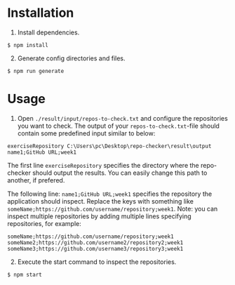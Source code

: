 # Installation
1. Install dependencies.
```
$ npm install
```
2. Generate config directories and files.
```
$ npm run generate
```
# Usage
1. Open `./result/input/repos-to-check.txt` and configure the repositories you want to check.
The output of your `repos-to-check.txt`-file should contain some predefined input similar to below:
```
exerciseRepository C:\Users\pc\Desktop\repo-checker\result\output
name1;GitHub URL;week1
```
The first line `exerciseRepository` specifies the directory where the repo-checker should output the results. You can easily change this path to another, if prefered.

The following line: `name1;GitHub URL;week1` specifies the repository the application should inspect. Replace the keys with something like `someName;https://github.com/username/repository;week1`. Note: you can inspect multiple repositories by adding multiple lines specifying repositories, for example:
```
someName;https://github.com/username/repository;week1
someName2;https://github.com/username2/repository2;week1
someName3;https://github.com/username3/repository3;week1
```
2. Execute the start command to inspect the repositories.
```
$ npm start
```